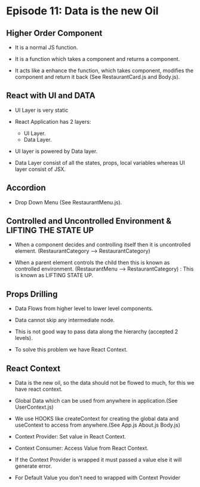 # Episode 11: Data is the new Oil

## Higher Order Component

-   It is a normal JS function.

-   It is a function which takes a component and returns a component.

-   It acts like a enhance the function, which takes component, modifies the component and return it back (See RestaurantCard.js and Body.js).

## React with UI and DATA

-   UI Layer is very static

-   React Application has 2 layers:

    -   UI Layer.
    -   Data Layer.

-   UI layer is powered by Data layer.

-   Data Layer consist of all the states, props, local variables whereas UI layer consist of JSX.

## Accordion

-   Drop Down Menu (See RestaurantMenu.js).

## Controlled and Uncontrolled Environment & LIFTING THE STATE UP

-   When a component decides and controlling itself then it is uncontrolled element. (RestaurantCategory --> RestaurantCategory)

-   When a parent element controls the child then this is known as controlled environment. (RestaurantMenu --> RestaurantCategory) : This is known as LIFTING STATE UP.

## Props Drilling

-   Data Flows from higher level to lower level components.

-   Data cannot skip any intermediate node.

-   This is not good way to pass data along the hierarchy (accepted 2 levels).

-   To solve this problem we have React Context.

## React Context

-   Data is the new oil, so the data should not be flowed to much, for this we have react context.

-   Global Data which can be used from anywhere in application.(See UserContext.js)

-   We use HOOKS like createContext for creating the global data and useContext to access from anywhere.(See App.js About.js Body.js)

-   Context Provider: Set value in React Context.

-   Context Consumer: Access Value from React Context.

-   If the Context Provider is wrapped it must passed a value else it will generate error.

-   For Default Value you don't need to wrapped with Context Provider
